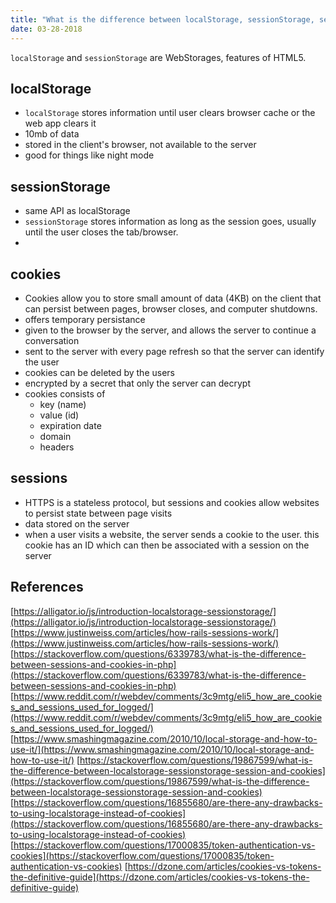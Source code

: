 ```yaml
---
title: "What is the difference between localStorage, sessionStorage, session, and cookies?"
date: 03-28-2018
---
```


`localStorage` and `sessionStorage` are WebStorages, features of HTML5.

## localStorage

- `localStorage` stores information until user clears browser cache or the web app clears it
- 10mb of data
- stored in the client's browser, not available to the server
- good for things like night mode

## sessionStorage

- same API as localStorage
- `sessionStorage` stores information as long as the session goes, usually until the user closes the tab/browser.
-

## cookies

- Cookies allow you to store small amount of data (4KB) on the client that can persist between pages, browser closes, and computer shutdowns.
- offers temporary persistance
- given to the browser by the server, and allows the server to continue a conversation
- sent to the server with every page refresh so that the server can identify the user
- cookies can be deleted by the users
- encrypted by a secret that only the server can decrypt
- cookies consists of
    - key (name)
    - value (id)
    - expiration date
    - domain
    - headers


## sessions

- HTTPS is a stateless protocol, but sessions and cookies allow websites to persist state between page visits
- data stored on the server
- when a user visits a website, the server sends a cookie to the user. this cookie has an ID which can then be associated with a session on the server

## References

[https://alligator.io/js/introduction-localstorage-sessionstorage/](https://alligator.io/js/introduction-localstorage-sessionstorage/)
[https://www.justinweiss.com/articles/how-rails-sessions-work/](https://www.justinweiss.com/articles/how-rails-sessions-work/)
[https://stackoverflow.com/questions/6339783/what-is-the-difference-between-sessions-and-cookies-in-php](https://stackoverflow.com/questions/6339783/what-is-the-difference-between-sessions-and-cookies-in-php)
[https://www.reddit.com/r/webdev/comments/3c9mtg/eli5_how_are_cookies_and_sessions_used_for_logged/](https://www.reddit.com/r/webdev/comments/3c9mtg/eli5_how_are_cookies_and_sessions_used_for_logged/)
[https://www.smashingmagazine.com/2010/10/local-storage-and-how-to-use-it/](https://www.smashingmagazine.com/2010/10/local-storage-and-how-to-use-it/)
[https://stackoverflow.com/questions/19867599/what-is-the-difference-between-localstorage-sessionstorage-session-and-cookies](https://stackoverflow.com/questions/19867599/what-is-the-difference-between-localstorage-sessionstorage-session-and-cookies)
[https://stackoverflow.com/questions/16855680/are-there-any-drawbacks-to-using-localstorage-instead-of-cookies](https://stackoverflow.com/questions/16855680/are-there-any-drawbacks-to-using-localstorage-instead-of-cookies)
[https://stackoverflow.com/questions/17000835/token-authentication-vs-cookies](https://stackoverflow.com/questions/17000835/token-authentication-vs-cookies)
[https://dzone.com/articles/cookies-vs-tokens-the-definitive-guide](https://dzone.com/articles/cookies-vs-tokens-the-definitive-guide)